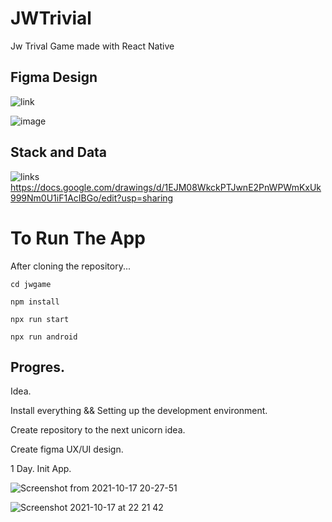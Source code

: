 # JWTrivial
Jw Trival Game made with React Native

## Figma Design

![link](https://www.figma.com/file/7eQezAyABiRfOrCIQ2S2r1/JWGame?node-id=0%3A1)

![image](https://user-images.githubusercontent.com/66746179/139348995-2276b82f-d4eb-4203-b468-6300981eec1e.png)

## Stack and Data
![links](https://docs.google.com/drawings/d/1EJM08WkckPTJwnE2PnWPWmKxUk999Nm0U1iF1AcIBGo/edit?usp=sharing)
https://docs.google.com/drawings/d/1EJM08WkckPTJwnE2PnWPWmKxUk999Nm0U1iF1AcIBGo/edit?usp=sharing

# To Run The App 

After cloning the repository...

```
cd jwgame
```
```
npm install
```
```
npx run start
```
```
npx run android
```

## Progres.

Idea. 

Install everything && Setting up the development environment. 

Create repository to the next unicorn idea. 

Create figma UX/UI design.



1 Day.  Init App. 

![Screenshot from 2021-10-17 20-27-51](https://user-images.githubusercontent.com/66746179/137640185-c5f81130-1ac6-47f7-93ce-d48de39bdca0.png)

![Screenshot 2021-10-17 at 22 21 42](https://user-images.githubusercontent.com/66746179/137643591-b28c8c5d-a41b-43b9-b8d7-a4110b06b585.png)



